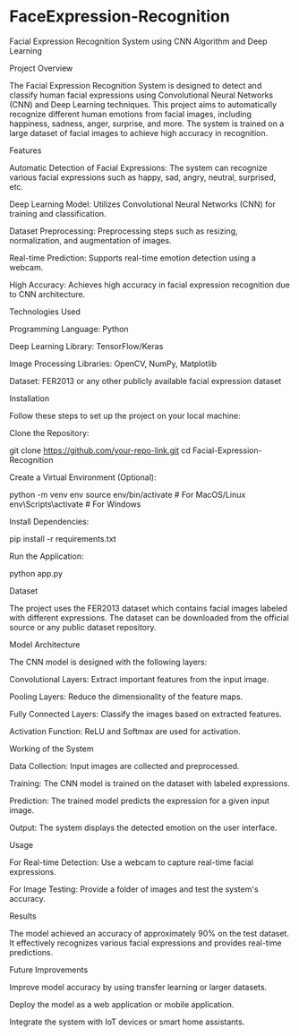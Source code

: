 # FaceExpression-Recognition
Facial Expression Recognition System using CNN Algorithm and Deep Learning

Project Overview

The Facial Expression Recognition System is designed to detect and classify human facial expressions using Convolutional Neural Networks (CNN) and Deep Learning techniques. This project aims to automatically recognize different human emotions from facial images, including happiness, sadness, anger, surprise, and more. The system is trained on a large dataset of facial images to achieve high accuracy in recognition.

Features

Automatic Detection of Facial Expressions: The system can recognize various facial expressions such as happy, sad, angry, neutral, surprised, etc.

Deep Learning Model: Utilizes Convolutional Neural Networks (CNN) for training and classification.

Dataset Preprocessing: Preprocessing steps such as resizing, normalization, and augmentation of images.

Real-time Prediction: Supports real-time emotion detection using a webcam.

High Accuracy: Achieves high accuracy in facial expression recognition due to CNN architecture.

Technologies Used

Programming Language: Python

Deep Learning Library: TensorFlow/Keras

Image Processing Libraries: OpenCV, NumPy, Matplotlib

Dataset: FER2013 or any other publicly available facial expression dataset

Installation

Follow these steps to set up the project on your local machine:

Clone the Repository:

git clone https://github.com/your-repo-link.git
cd Facial-Expression-Recognition

Create a Virtual Environment (Optional):

python -m venv env
source env/bin/activate  # For MacOS/Linux
env\Scripts\activate  # For Windows

Install Dependencies:

pip install -r requirements.txt

Run the Application:

python app.py

Dataset

The project uses the FER2013 dataset which contains facial images labeled with different expressions. The dataset can be downloaded from the official source or any public dataset repository.

Model Architecture

The CNN model is designed with the following layers:

Convolutional Layers: Extract important features from the input image.

Pooling Layers: Reduce the dimensionality of the feature maps.

Fully Connected Layers: Classify the images based on extracted features.

Activation Function: ReLU and Softmax are used for activation.

Working of the System

Data Collection: Input images are collected and preprocessed.

Training: The CNN model is trained on the dataset with labeled expressions.

Prediction: The trained model predicts the expression for a given input image.

Output: The system displays the detected emotion on the user interface.

Usage

For Real-time Detection: Use a webcam to capture real-time facial expressions.

For Image Testing: Provide a folder of images and test the system's accuracy.

Results

The model achieved an accuracy of approximately 90% on the test dataset. It effectively recognizes various facial expressions and provides real-time predictions.

Future Improvements

Improve model accuracy by using transfer learning or larger datasets.

Deploy the model as a web application or mobile application.

Integrate the system with IoT devices or smart home assistants.
